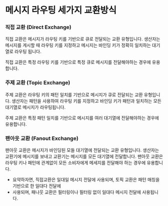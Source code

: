 # 메시지 라우팅 세가지 교환방식

### 직접 교환 (Direct Exchange)
직접 교환은 메시지가 라우팅 키를 기반으로 큐로 전달되는 교환 유형입니다. 생산자는 메시지를 게시할 때 라우팅 키를 지정하고 메시지는 바인딩 키가
정확히 일치하는 대기열로 라우팅 됩니다.   
   
직접 교환은 특정 라우팅 키를 기반으로 특정 큐로 메시지를 전달해야하는 경우에 유용합니다.
### 주제 교환 (Topic Exchange)
주제 교환은 라우팅 키의 패턴 일치를 기반으로 메시지가 큐로 전달되는 교환 유형입니다. 생산자는 패턴을 사용하여
라우팅 키를 지정하고 바인딩 키가 패턴과 일치하는 모든 대기열로 메시지가 라우팅됩니다. 
   
주제 교환은 특정 패턴 일치를 기반으로 메시지를 여러 대기열에 전달해야하는 경우에 유용합니다.
### 팬아웃 교환 (Fanout Exchange)
팬아웃 교환은 메시지가 바인딩된 모들 대기열에 전달되는 교환 유형입니다. 생산자는 교환기에 메시지를 보내고
교환기는 메시지를 모든 대기열에 전달합니다. 팬아웃 교환은 라우팅 키나 패턴에 관계없이 모든 소비자에게
메세지를 전달해야 하는 경우에 유용합니다.
   
* 요약하자면, 직접교환은 일대일 메시지 전달에 사용되며, 토픽 교환은 패턴 매칭을 기반으로 한 일대다 전달에
* 사용되며, 패나웃 교환은 필터링이나 필터링 없이 일대다 메시지 전달에 사용됩니다.
